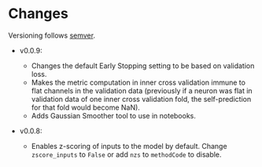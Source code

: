 # Changes 
Versioning follows [semver](https://semver.org/).

- v0.0.9:
  - Changes the default Early Stopping setting to be based on validation loss.
  - Makes the metric computation in inner cross validation immune to flat channels in the validation data (previously if a neuron was flat in validation data of one inner cross validation fold, the self-prediction for that fold would become NaN).
  - Adds Gaussian Smoother tool to use in notebooks. 

- v0.0.8:
  - Enables z-scoring of inputs to the model by default. Change `zscore_inputs` to `False` or add `nzs` to `methodCode` to disable.
